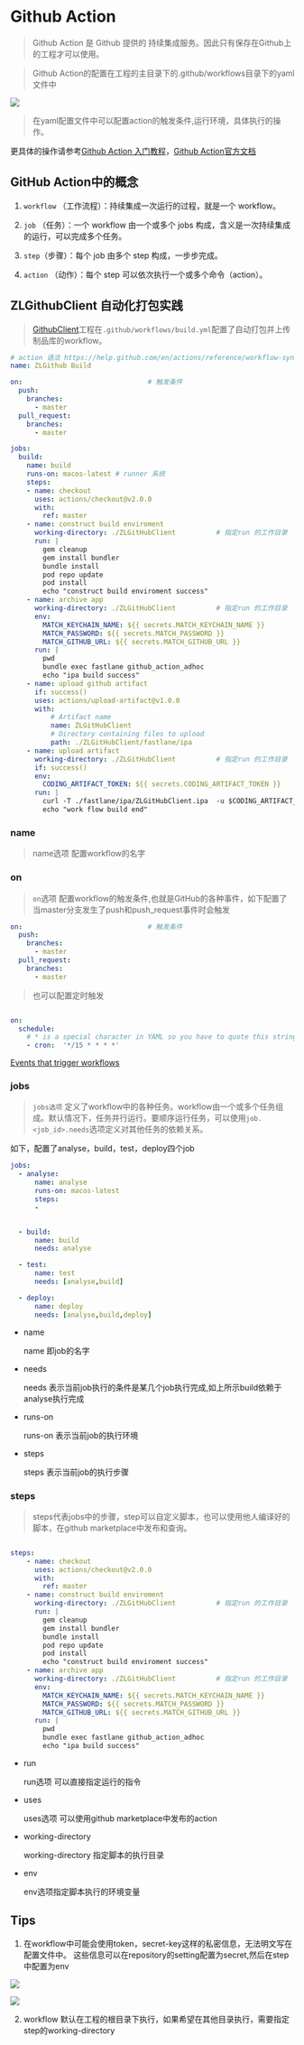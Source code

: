 # Github Action

> Github Action 是 Github 提供的 持续集成服务。因此只有保存在Github上的工程才可以使用。

> Github Action的配置在工程的主目录下的.github/workflows目录下的yaml文件中

![][2]

> 在yaml配置文件中可以配置action的触发条件,运行环境，具体执行的操作。

更具体的操作请参考[Github Action 入门教程][1]，[Github Action官方文档][3]

## GitHub Action中的概念

1. `workflow` （工作流程）：持续集成一次运行的过程，就是一个 workflow。

2. `job` （任务）：一个 workflow 由一个或多个 jobs 构成，含义是一次持续集成的运行，可以完成多个任务。

3. `step`（步骤）：每个 job 由多个 step 构成，一步步完成。

4. `action` （动作）：每个 step 可以依次执行一个或多个命令（action）。

## ZLGithubClient 自动化打包实践

> [GithubClient][4]工程在`.github/workflows/build.yml`配置了自动打包并上传制品库的workflow。

```yml
# action 语法 https://help.github.com/en/actions/reference/workflow-syntax-for-github-actions
name: ZLGithub Build

on:                               # 触发条件
  push:
    branches:
      - master
  pull_request:
    branches:
      - master

jobs:
  build:
    name: build
    runs-on: macos-latest # runner 系统 
    steps:
    - name: checkout
      uses: actions/checkout@v2.0.0
      with: 
        ref: master 
    - name: construct build enviroment
      working-directory: ./ZLGitHubClient          # 指定run 的工作目录
      run: |
        gem cleanup
        gem install bundler
        bundle install
        pod repo update
        pod install
        echo "construct build enviroment success"
    - name: archive app
      working-directory: ./ZLGitHubClient          # 指定run 的工作目录
      env: 
        MATCH_KEYCHAIN_NAME: ${{ secrets.MATCH_KEYCHAIN_NAME }}
        MATCH_PASSWORD: ${{ secrets.MATCH_PASSWORD }}
        MATCH_GITHUB_URL: ${{ secrets.MATCH_GITHUB_URL }}
      run: |
        pwd 
        bundle exec fastlane github_action_adhoc
        echo "ipa build success"
    - name: upload github artifact
      if: success()
      uses: actions/upload-artifact@v1.0.0
      with:
          # Artifact name
          name: ZLGitHubClient
          # Directory containing files to upload
          path: ./ZLGitHubClient/fastlane/ipa
    - name: upload artifact
      working-directory: ./ZLGitHubClient          # 指定run 的工作目录
      if: success()
      env: 
        CODING_ARTIFACT_TOKEN: ${{ secrets.CODING_ARTIFACT_TOKEN }}
      run: |
        curl -T ./fastlane/ipa/ZLGitHubClient.ipa  -u $CODING_ARTIFACT_TOKEN  "https://existorlive-generic.pkg.coding.net/ZLGitHubClient/adhoc/ZLGitHubClient.ipa" -v                    # 上传ipa到制品库
        echo "work flow build end"
```

### name 

> name选项 配置workflow的名字

### on

> `on`选项 配置workflow的触发条件,也就是GitHub的各种事件，如下配置了当master分支发生了push和push_request事件时会触发

```yml
on:                               # 触发条件
  push:
    branches:
      - master
  pull_request:
    branches:
      - master
```

> 也可以配置定时触发

```yml

on:
  schedule:
    # * is a special character in YAML so you have to quote this string
    - cron:  '*/15 * * * *'
```

[Events that trigger workflows][5]

### jobs

> `jobs选项` 定义了workflow中的各种任务。workflow由一个或多个任务组成。默认情况下，任务并行运行。要顺序运行任务，可以使用`job.<job_id>.needs`选项定义对其他任务的依赖关系。

如下，配置了analyse，build，test，deploy四个job

```yml
jobs:
  - analyse:
      name: analyse
      runs-on: macos-latest
      steps: 
      - 


  - build:
      name: build
      needs: analyse

  - test:
      name: test
      needs: [analyse,build]

  - deploy:
      name: deploy
      needs: [analyse,build,deploy]

```
- name 
   
   name 即job的名字

- needs 
   
   needs 表示当前job执行的条件是某几个job执行完成,如上所示build依赖于analyse执行完成

- runs-on
    
    runs-on 表示当前job的执行环境

- steps

    steps 表示当前job的执行步骤

### steps
 
> steps代表jobs中的步骤，step可以自定义脚本，也可以使用他人编译好的脚本，在github marketplace中发布和查询。

```yml

steps:
    - name: checkout
      uses: actions/checkout@v2.0.0
      with: 
        ref: master 
    - name: construct build enviroment
      working-directory: ./ZLGitHubClient          # 指定run 的工作目录
      run: |
        gem cleanup
        gem install bundler
        bundle install
        pod repo update
        pod install
        echo "construct build enviroment success"
    - name: archive app
      working-directory: ./ZLGitHubClient          # 指定run 的工作目录
      env: 
        MATCH_KEYCHAIN_NAME: ${{ secrets.MATCH_KEYCHAIN_NAME }}
        MATCH_PASSWORD: ${{ secrets.MATCH_PASSWORD }}
        MATCH_GITHUB_URL: ${{ secrets.MATCH_GITHUB_URL }}
      run: |
        pwd 
        bundle exec fastlane github_action_adhoc
        echo "ipa build success"

```

- run 
  
  run选项 可以直接指定运行的指令

- uses
  
  uses选项 可以使用github marketplace中发布的action

- working-directory
  
  working-directory 指定脚本的执行目录

- env
  
  env选项指定脚本执行的环境变量


## Tips

1. 在workflow中可能会使用token，secret-key这样的私密信息，无法明文写在配置文件中。 这些信息可以在repository的setting配置为secret,然后在step中配置为env

![][6]

![][7]

2. workflow 默认在工程的根目录下执行，如果希望在其他目录执行，需要指定step的working-directory















[1]: http://www.ruanyifeng.com/blog/2019/09/getting-started-with-github-actions.html

[2]:pic/github_action1.png

[3]: https://help.github.com/en/actions

[4]: https://github.com/MengAndJie/GithubClient

[5]: https://help.github.com/en/actions/reference/events-that-trigger-workflows#scheduled-events-schedule

[6]: pic/github_action2.png

[7]: pic/github_action3.png
